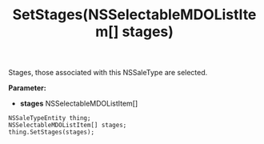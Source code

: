 ﻿---
uid: crmscript_ref_NSSaleTypeEntity_SetStages
title: SetStages(NSSelectableMDOListItem[] stages)
intellisense: NSSaleTypeEntity.SetStages
keywords: NSSaleTypeEntity, GetStages
so.topic: reference
---

Stages, those associated with this NSSaleType are selected.

**Parameter:** 
 - **stages** NSSelectableMDOListItem[]

```crmscript
NSSaleTypeEntity thing;
NSSelectableMDOListItem[] stages;
thing.SetStages(stages);
```

